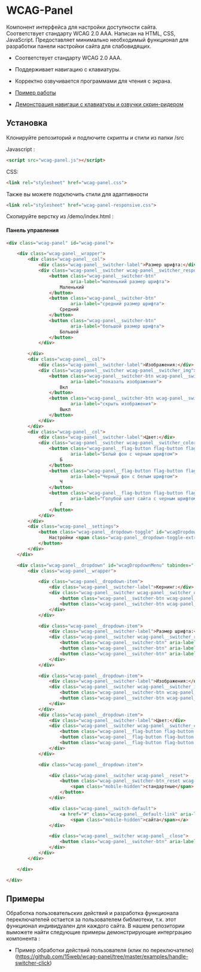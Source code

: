 # WCAG-Panel

Компонент интерфейса для настройки доступности сайта. Соответствует стандарту WCAG 2.0 AAA. Написан на HTML, CSS, JavaScript. Предоставляет минимально необходимый функционал для разработки панели настройки сайта для слабовидящих.

  * Соответствует стандарту WCAG 2.0 AAA.
  * Поддерживает навигацию с клавиатуры.
  * Корректно озвучивается программами для чтения с экрана.
  
  * [Пример работы](http://15web.github.io/web-accessibility/docs/wcag-panel/)
  * [Демонстрация навигаци с клавиатуры и озвучки скрин-ридером](https://vimeo.com/197368373)

## Установка

Клонируйте репозиторий и подлючите скрипты и стили из папки /src

Javascript :
```html
<script src="wcag-panel.js"></script>
```

CSS:

```html
<link rel="stylesheet" href="wcag-panel.css">
```

Также вы можете подключить стили для адаптивности

```html
<link rel="stylesheet" href="wcag-panel-responsive.css">
```

Скопируйте верстку из /demo/index.html :

#### Панель управления
```html
<div class="wcag-panel" id="wcag-panel">

    <div class="wcag-panel__wrapper">
        <div class="wcag-panel__col">
            <div class="wcag-panel__switcher-label">Размер шрифта:</div>
            <div class="wcag-panel__switcher wcag-panel__switcher_responsive">
                <button class="wcag-panel__switcher-btn"
                        aria-label="маленький размер шрифта">
                    Маленький
                </button>
                <button class="wcag-panel__switcher-btn"
                        aria-label="средний размер шрифта">
                    Средний
                </button>
                <button class="wcag-panel__switcher-btn"
                        aria-label="большой размер шрифта">
                    Большой
                </button>
            </div>

        </div>
        <div class="wcag-panel__col">
            <div class="wcag-panel__switcher-label">Изображения:</div>
            <div class="wcag-panel__switcher wcag-panel__switcher_img">
                <button class="wcag-panel__switcher-btn wcag-panel__switcher-btn_img wcag-panel__switcher-btn_img-on"
                        aria-label="показать изображения">
                    Вкл
                </button>
                <button class="wcag-panel__switcher-btn wcag-panel__switcher-btn_img wcag-panel__switcher-btn_img-off"
                        aria-label="скрыть изображения">
                    Выкл
                </button>
            </div>
        </div>
        <div class="wcag-panel__col">
            <div class="wcag-panel__switcher-label">Цвет:</div>
            <div class="wcag-panel__switcher wcag-panel__switcher_color">
                <button class="wcag-panel__flag-button flag-button flag-button_white flag-button_active"
                        aria-label="Белый фон с черным шрифтом">
                    Б
                </button>
                <button class="wcag-panel__flag-button flag-button flag-button_black"
                        aria-label="Черный фон с белым шрифтом">
                    Ч
                </button>
                <button class="wcag-panel__flag-button flag-button flag-button_blue"
                        aria-label="Голубой цвет сайта с черным шрифтом">
                    Г
                </button>
            </div>
        </div>
        <div class="wcag-panel__settings">
            <button class="wcag-panel__dropdown-toggle" id="wcagDropdownBtn">
                Настройки <span class="wcag-panel__dropdown-toggle-extra-text">отображения</span>
            </button>
        </div>
    </div>

    <div class="wcag-panel__dropdown" id="wcagDropdownMenu" tabindex="-1" aria-expanded="false">
        <div class="wcag-panel__wrapper">

            <div class="wcag-panel__dropdown-item">
                <div class="wcag-panel__switcher-label">Кернинг:</div>
                <div class="wcag-panel__switcher wcag-panel__switcher_double">
                    <button class="wcag-panel__switcher-btn wcag-panel__switcher-btn_increase" aria-label="увеличить расстояеие между буквами"></button>
                    <button class="wcag-panel__switcher-btn wcag-panel__switcher-btn_decrease" aria-label="уменьшить расстояеие между буквами"></button>
                </div>
            </div>

            <div class="wcag-panel__dropdown-item">
                <div class="wcag-panel__switcher-label">Размер шрифта:</div>
                <div class="wcag-panel__switcher wcag-panel__switcher_responsive">
                    <button class="wcag-panel__switcher-btn" aria-label="маленький размер шрифта">Маленький</button>
                    <button class="wcag-panel__switcher-btn" aria-label="средний размер шрифта">Средний</button>
                    <button class="wcag-panel__switcher-btn" aria-label="большой размер шрифта">Большой</button>
                </div>
            </div>

            <div class="wcag-panel__dropdown-item">
                <div class="wcag-panel__switcher-label">Изображения:</div>
                <div class="wcag-panel__switcher wcag-panel__switcher_img">
                    <button class="wcag-panel__switcher-btn wcag-panel__switcher-btn_img wcag-panel__switcher-btn_img-on" aria-label="показать изображения">Вкл</button>
                    <button class="wcag-panel__switcher-btn wcag-panel__switcher-btn_img  wcag-panel__switcher-btn_img-off" aria-label="скрыть изображения">Выкл</button>
                </div>
            </div>
            <div class="wcag-panel__dropdown-item">
                <div class="wcag-panel__switcher-label">Цвет:</div>
                <div class="wcag-panel__switcher wcag-panel__switcher_color">
                    <button class="wcag-panel__flag-button flag-button flag-button_white flag-button_active" aria-label="Белый фон с черным шрифтом">Б</button>
                    <button class="wcag-panel__flag-button flag-button flag-button_black" aria-label="Черный фон с белым шрифтом">Ч</button>
                    <button class="wcag-panel__flag-button flag-button flag-button_blue" aria-label="Голубой цвет сайта с черным шрифтом">Г</button>
                </div>
            </div>

            <div class="wcag-panel__dropdown-item">

                <div class="wcag-panel__switcher wcag-panel__reset">
                    <button class="wcag-panel__switcher-btn_reset wcag-panel__switcher-btn" aria-label="Вернуть стандартные настройки"> Вернуть
                        <span class="mobile-hidden">стандартные</span> настройки
                    </button>
                </div>

                <div class="wcag-panel__switch-default">
                    <a href="#" class="wcag-panel__default-link" aria-label="Обычная версия сайта">Обычная версия
                        <span class="mobile-hidden">сайта</span></a>
                </div>

                <div class="wcag-panel__switcher wcag-panel__close">
                    <button class="wcag-panel__switcher-btn" aria-label="закрыть панель" id="wcagDropdownBtnClose">Закрыть панель</button>
                </div>
            </div>
        </div>

    </div>

</div>
```

## Примеры
Обработка пользовательских действий и разработка функционала переключателей остается за пользователем библиотеки, т.к. этот функционал индивидуален для каждого сайта. В нашем репозитории выможете найти следующие примеры демонстрирующие интерграцию компонента :
   * Пример обработки действий пользователя (клик по переключателю) (https://github.com/15web/wcag-panel/tree/master/examples/handle-switcher-click)
